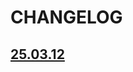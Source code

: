 # CHANGELOG


## [25.03.12](https://github.com/appmoove/agrobravo-landing-experience-60/releases/tag/25.03.12)

